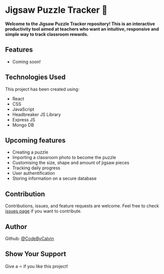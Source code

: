 # Jigsaw Puzzle Tracker 🧩

<strong>Welcome to the Jigsaw Puzzle Tracker repository! This is an interactive productivity tool aimed at teachers who want an intuitive, responsive and simple way to track classroom rewards.</strong>

## Features

- Coming soon!

## Technologies Used

This project has been created using:

- React
- CSS
- JavaScript
- Headbreaker JS Library
- Express JS
- Mongo DB

## Upcoming features
- Creating a puzzle
- Importing a classroom photo to become the puzzle
- Customising the size, shape and amount of jigsaw pieces
- Tracking daily progress
- User authentification
- Storing information on a secure database

## Contribution

Contributions, issues, and feature requests are welcome. Feel free to check [issues page](https://github.com/CodeByCalvin/Jigsaw-Puzzle-Tracker/issues) if you want to contribute.

## Author

Github: [@CodeByCalvin](https://github.com/CodeByCalvin)

## Show Your Support

Give a ⭐️ if you like this project!
